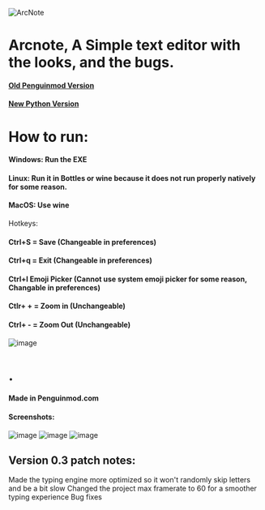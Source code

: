 ![ArcNote](https://github.com/user-attachments/assets/08447efd-c5a0-4ad8-99ed-f47eea018fa8)
# Arcnote, A Simple text editor with the looks, and the bugs.

#### [Old Penguinmod Version](https://github.com/arc360alt/arcnote/tree/main#screenshots)
#### [New Python Version](https://github.com/arc360alt/arcnote/blob/main/README.md#how-to-run)

# How to run:
#### Windows: Run the EXE
#### Linux: Run it in Bottles or wine because it does not run properly natively for some reason.
#### MacOS: Use wine

Hotkeys:
#### Ctrl+S = Save (Changeable in preferences)
#### Ctrl+q = Exit (Changeable in preferences)
#### Ctrl+I Emoji Picker (Cannot use system emoji picker for some reason, Changable in preferences)
#### Ctlr+ + = Zoom in (Unchangeable)
#### Ctrl+ - = Zoom Out (Unchangeable)

![image](https://github.com/user-attachments/assets/7916025e-3884-47e0-8e00-980f63bbb3fd)

# .

#### Made in **Penguinmod.com**
#### Screenshots:
![image](https://github.com/user-attachments/assets/40dae7a7-9a99-4bb7-8a7c-6d56c39310c6)
![image](https://github.com/user-attachments/assets/208070f1-25d1-4f0b-9b0c-e3f2477c13cd)
![image](https://github.com/user-attachments/assets/d59dd1da-f1aa-4fd6-86f4-e0cb285d56f5)
## Version 0.3 patch notes:
Made the typing engine more optimized so it won't randomly skip letters and be a bit slow
Changed the project max framerate to 60 for a smoother typing experience
Bug fixes
